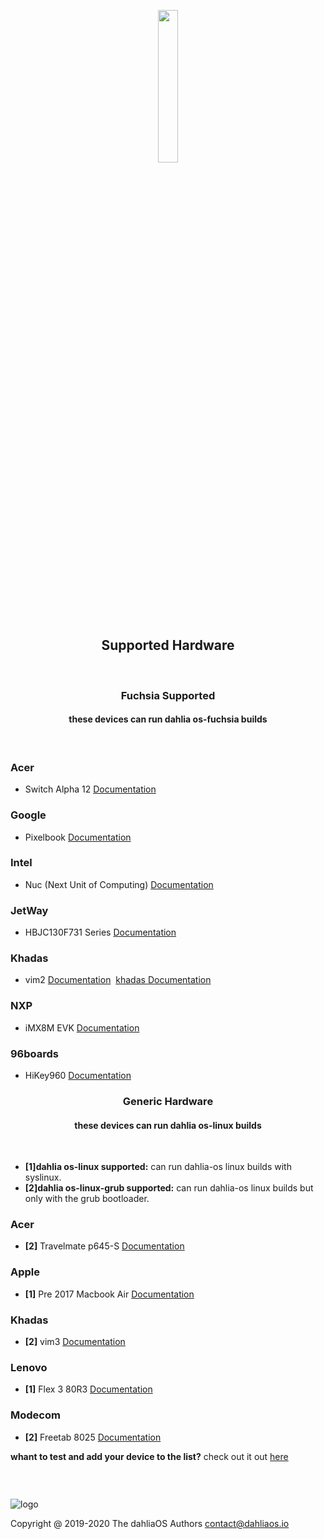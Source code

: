 <p align="center">
  <img width="25%" src="https://github.com/dahlia-os/documentation/blob/master/assets/images/logo/new/dahliaOS_logo_with_text_black.svg"
</p>

<h2 align="center">
    <b>Supported Hardware</b> 
    </h2>
<br />

<h3 align="center">
    <b>Fuchsia Supported</b> 
    </h3>
<h4 align="center">
    <b>these devices can run dahlia os-fuchsia builds</b> 
    </h4>
<br />

### Acer
- Switch Alpha 12 [Documentation](https://fuchsia.dev/docs/development/hardware/acer12.md)

### Google
- Pixelbook [Documentation](https://fuchsia.dev/docs/development/hardware/pixelbook.md)

### Intel
- Nuc (Next Unit of Computing) [Documentation](https://fuchsia.dev/docs/development/hardware/developing_on_nuc.md)

### JetWay
- HBJC130F731 Series [Documentation](https://fuchsia.dev/fuchsia-src/development/hardware/toulouse)

### Khadas
- vim2 [Documentation](https://fuchsia.dev/docs/development/hardware/khadas-vim)&nbsp;&nbsp;[khadas Documentation](https://docs.khadas.com/vim2/BuildFuchsia.html)

### NXP
- iMX8M EVK [Documentation](https://fuchsia.dev/fuchsia-src/development/hardware/imx8mevk)


### 96boards
- HiKey960 [Documentation](https://fuchsia.dev/fuchsia-src/development/hardware/hikey960)

<h3 align="center">
    <b>Generic Hardware</b> 
    </h3>
<h4 align="center">
    <b>these devices can run dahlia os-linux builds</b> 
    </h4>
<br />

- **[1]dahlia os-linux supported:** can run dahlia-os linux builds with syslinux.
- **[2]dahlia os-linux-grub supported:** can run dahlia-os linux builds but only with the grub bootloader.

### Acer
- **[2]** Travelmate p645-S [Documentation](https://github.com/dahlia-os/documentation/blob/master/assets/hardware/Acer/TravelMate/P/645-S/Acer-TravelMate-P645-S-documentation.md)

### Apple
- **[1]** Pre 2017 Macbook Air [Documentation](https:)

### Khadas
- **[2]** vim3 [Documentation](https:)

### Lenovo
- **[1]** Flex 3 80R3 [Documentation](https://github.com/dahlia-os/documentation/blob/master/assets/hardware/Lenovo/Flex-3/80R3/Lenovo-Flex-3-80R3-documentation.md)

### Modecom
- **[2]** Freetab 8025 [Documentation](https://github.com/dahlia-os/documentation/tree/master/assets/hardware/Freetab/8000-series/8025)

**whant to test and add your device to the list?** check out it out [here](https://github.com/dahlia-os/documentation/blob/master/CONTRIBUTING.md)

<h3 align="center">
    <b>&nbsp;</b>
</h3>

![logo](https://github.com/dahlia-os/documentation/blob/master/assets/images/logo/new/dahliaOS_logo_with_text_black_small.svg)

Copyright @ 2019-2020 The dahliaOS Authors contact@dahliaos.io
